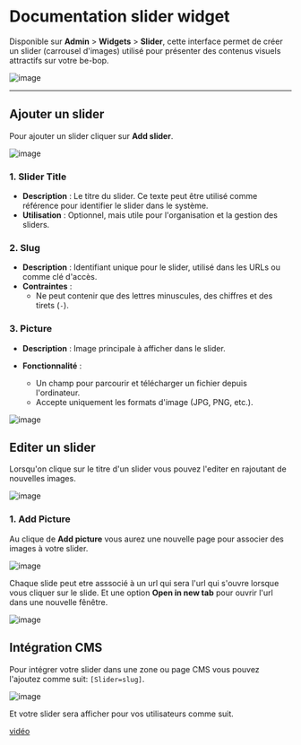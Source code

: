 # Documentation slider widget

Disponible sur **Admin** > **Widgets** > **Slider**, cette interface permet de créer un slider (carrousel d'images) utilisé pour présenter des contenus visuels attractifs sur votre be-bop.

![image](https://github.com/user-attachments/assets/b738d8ae-edd8-4d0f-b33c-72ea8f2311bd)

---

## Ajouter un slider

Pour ajouter un slider cliquer sur **Add slider**.

![image](https://github.com/user-attachments/assets/75483ff8-032d-487c-92e7-4b38068d1d8c)

### 1. **Slider Title**

- **Description** : Le titre du slider. Ce texte peut être utilisé comme référence pour identifier le slider dans le système.
- **Utilisation** : Optionnel, mais utile pour l'organisation et la gestion des sliders.

### 2. **Slug**

- **Description** : Identifiant unique pour le slider, utilisé dans les URLs ou comme clé d'accès.
- **Contraintes** :
  - Ne peut contenir que des lettres minuscules, des chiffres et des tirets (`-`).

### 3. **Picture**

- **Description** : Image principale à afficher dans le slider.
- **Fonctionnalité** :

  - Un champ pour parcourir et télécharger un fichier depuis l'ordinateur.
  - Accepte uniquement les formats d'image (JPG, PNG, etc.).

![image](https://github.com/user-attachments/assets/1cf9c9c4-4e19-4093-b5cb-1b1d88ffaf88)

## Editer un slider

Lorsqu'on clique sur le titre d'un slider vous pouvez l'editer en rajoutant de nouvelles images.

![image](https://github.com/user-attachments/assets/226847f0-3c05-4b8a-8620-8a42015444f6)

### 1. **Add Picture**

Au clique de **Add picture** vous aurez une nouvelle page pour associer des images à votre slider.

![image](https://github.com/user-attachments/assets/dee5e891-e9d6-4849-b04c-926a33ebbd6b)

Chaque slide peut etre asssocié à un url qui sera l'url qui s'ouvre lorsque vous cliquer sur le slide. Et une option **Open in new tab** pour ouvrir l'url dans une nouvelle fênêtre.

![image](https://github.com/user-attachments/assets/a57e06b1-6a64-4311-a9c3-5458cfcda1bc)

## Intégration CMS

Pour intégrer votre slider dans une zone ou page CMS vous pouvez l'ajoutez comme suit: `[Slider=slug]`.

![image](https://github.com/user-attachments/assets/363bea42-da42-4364-9099-3d8360603c3a)

Et votre slider sera afficher pour vos utilisateurs comme suit.

[vidéo](https://github.com/user-attachments/assets/d55efda5-6097-4283-a536-782294a0ef54)
